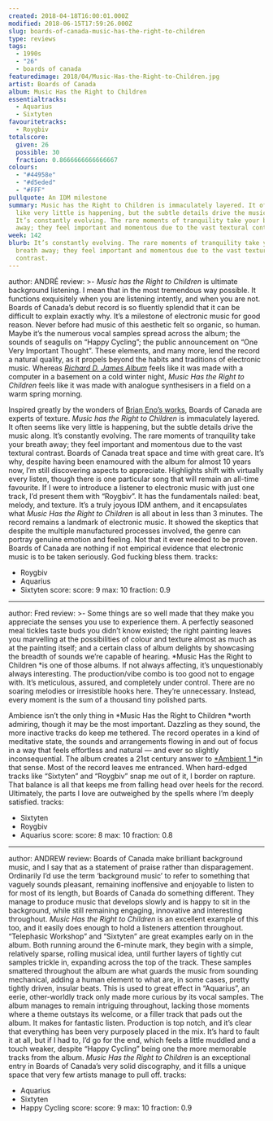 ```yaml
---
created: 2018-04-18T16:00:01.000Z
modified: 2018-06-15T17:59:26.000Z
slug: boards-of-canada-music-has-the-right-to-children
type: reviews
tags:
  - 1990s
  - "26"
  - boards of canada
featuredimage: 2018/04/Music-Has-the-Right-to-Children.jpg
artist: Boards of Canada
album: Music Has the Right to Children
essentialtracks:
  - Aquarius
  - Sixtyten
favouritetracks:
  - Roygbiv
totalscore:
  given: 26
  possible: 30
  fraction: 0.8666666666666667
colours:
  - "#44958e"
  - "#d5eded"
  - "#FFF"
pullquote: An IDM milestone
summary: Music has the Right to Children is immaculately layered. It often seems
  like very little is happening, but the subtle details drive the music along.
  It’s constantly evolving. The rare moments of tranquility take your breath
  away; they feel important and momentous due to the vast textural contrast.
week: 142
blurb: It’s constantly evolving. The rare moments of tranquility take your
  breath away; they feel important and momentous due to the vast textural
  contrast.
---
```

author: ANDRÉ
review: >-
  *Music has the Right to Children* is ultimate background listening. I mean
  that in the most tremendous way possible. It functions exquisitely when you
  are listening intently, and when you are not. Boards of Canada’s debut record
  is so fluently splendid that it can be difficult to explain exactly why. It’s
  a milestone of electronic music for good reason. Never before had music of
  this aesthetic felt so organic, so human. Maybe it’s the numerous vocal
  samples spread across the album; the sounds of seagulls on “Happy Cycling”;
  the public announcement on “One Very Important Thought”. These elements, and
  many more, lend the record a natural quality, as it propels beyond the habits
  and traditions of electronic music. Whereas [*Richard D. James
  Album*](<reviews/aphex-twin-richard-d-james-album/>)
  feels like it was made with a computer in a basement on a cold winter night,
  *Music Has the Right to Children* feels like it was made with analogue
  synthesisers in a field on a warm spring morning.

  Inspired greatly by the wonders of [Brian Eno’s works](<reviews/brian-eno-ambient-1-music-for-airports/>), Boards of Canada are experts of texture. *Music has the Right to Children* is immaculately layered. It often seems like very little is happening, but the subtle details drive the music along. It’s constantly evolving. The rare moments of tranquility take your breath away; they feel important and momentous due to the vast textural contrast. Boards of Canada treat space and time with great care. It’s why, despite having been enamoured with the album for almost 10 years now, I’m still discovering aspects to appreciate. Highlights shift with virtually every listen, though there is one particular song that will remain an all-time favourite. If I were to introduce a listener to electronic music with just one track, I’d present them with “Roygbiv”. It has the fundamentals nailed: beat, melody, and texture. It’s a truly joyous IDM anthem, and it encapsulates what *Music Has the Right to Children* is all about in less than 3 minutes. The record remains a landmark of electronic music. It showed the skeptics that despite the multiple manufactured processes involved, the genre can portray genuine emotion and feeling. Not that it ever needed to be proven. Boards of Canada are nothing if not empirical evidence that electronic music is to be taken seriously. God fucking bless them.
tracks:
  - Roygbiv
  - ­­Aquarius
  - ­­Sixtyten
score:
  score: 9
  max: 10
  fraction: 0.9
---
author: Fred
review: >-
  Some things are so well made that they make you appreciate the senses you use
  to experience them. A perfectly seasoned meal tickles taste buds you didn’t
  know existed; the right painting leaves you marvelling at the possibilities of
  colour and texture almost as much as at the painting itself; and a certain
  class of album delights by showcasing the breadth of sounds we’re capable of
  hearing. *Music Has the Right to Children *is one of those albums. If not
  always affecting, it’s unquestionably always interesting. The production/vibe
  combo is too good not to engage with. It’s meticulous, assured, and completely
  under control. There are no soaring melodies or irresistible hooks here.
  They’re unnecessary. Instead, every moment is the sum of a thousand tiny
  polished parts.

  Ambience isn’t the only thing in *Music Has the Right to Children *worth admiring, though it may be the most important. Dazzling as they sound, the more inactive tracks do keep me tethered. The record operates in a kind of meditative state, the sounds and arrangements flowing in and out of focus in a way that feels effortless and natural — and ever so slightly inconsequential. The album creates a 21st century answer to [*Ambient 1 *](<reviews/brian-eno-ambient-1-music-for-airports/>)in that sense. Most of the record leaves me entranced. When hard-edged tracks like “Sixtyten” and “Roygbiv” snap me out of it, I border on rapture. That balance is all that keeps me from falling head over heels for the record. Ultimately, the parts I love are outweighed by the spells where I’m deeply satisfied.
tracks:
  - Sixtyten
  - ­­Roygbiv
  - ­­Aquarius
score:
  score: 8
  max: 10
  fraction: 0.8
---
author: ANDREW
review: Boards of Canada make brilliant background music, and I say that as a
  statement of praise rather than disparagement. Ordinarily I’d use the term
  ‘background music’ to refer to something that vaguely sounds pleasant,
  remaining inoffensive and enjoyable to listen to for most of its length, but
  Boards of Canada do something different. They manage to produce music that
  develops slowly and is happy to sit in the background, while still remaining
  engaging, innovative and interesting throughout. *Music Has the Right to
  Children* is an excellent example of this too, and it easily does enough to
  hold a listeners attention throughout. “Telephasic Workshop” and “Sixtyten”
  are great examples early on in the album. Both running around the 6-minute
  mark, they begin with a simple, relatively sparse, rolling musical idea, until
  further layers of tightly cut samples trickle in, expanding across the top of
  the track. These samples smattered throughout the album are what guards the
  music from sounding mechanical, adding a human element to what are, in some
  cases, pretty tightly driven, insular beats. This is used to great effect in
  “Aquarius”, an eerie, other-worldly track only made more curious by its vocal
  samples. The album manages to remain intriguing throughout, lacking those
  moments where a theme outstays its welcome, or a filler track that pads out
  the album. It makes for fantastic listen. Production is top notch, and it’s
  clear that everything has been very purposely placed in the mix. It’s hard to
  fault it at all, but if I had to, I’d go for the end, which feels a little
  muddled and a touch weaker, despite “Happy Cycling” being one the more
  memorable tracks from the album. *Music Has the Right to Children* is an
  exceptional entry in Boards of Canada’s very solid discography, and it fills a
  unique space that very few artists manage to pull off.
tracks:
  - Aquarius<span lang="fr" title="French language text" xml:lang="fr">
  - ­­Sixtyten
  - ­­Happy Cycling</span>
score:
  score: 9
  max: 10
  fraction: 0.9
